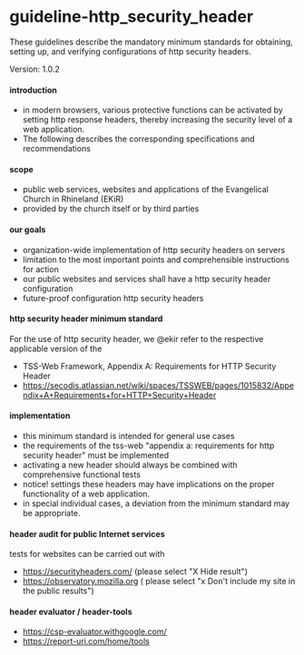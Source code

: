 # guideline-http_security_header
These guidelines describe the mandatory minimum standards for obtaining, setting up, and verifying configurations of http security headers.

Version: 1.0.2

#### introduction
- in modern browsers, various protective functions can be activated by setting http response headers, thereby increasing the security level of a web application.
- The following describes the corresponding specifications and recommendations

#### scope
- public web services, websites and applications of the Evangelical Church in Rhineland (EKiR)
- provided by the church itself or by third parties

#### our goals
- organization-wide implementation of http security headers on servers
- limitation to the most important points and comprehensible instructions for action
- our public websites and services shall have a http security header configuration
- future-proof configuration http security headers

#### http security header minimum standard
For the use of http security header, we @ekir refer to the respective applicable version of the 
- TSS-Web Framework, Appendix A: Requirements for HTTP Security Header
- https://secodis.atlassian.net/wiki/spaces/TSSWEB/pages/1015832/Appendix+A+Requirements+for+HTTP+Security+Header

#### implementation
- this minimum standard is intended for general use cases
- the requirements of the tss-web "appendix a: requirements for http security header" must be implemented
- activating a new header should always be combined with comprehensive functional tests
- notice! settings these headers may have implications on the proper functionality of a web application.
- in special individual cases, a deviation from the minimum standard may be appropriate.

#### header audit for public Internet services
tests for websites can be carried out with
- https://securityheaders.com/ (please select "X Hide result")
- https://observatory.mozilla.org ( please select "x Don't include my site in the public results")

#### header evaluator / header-tools
- https://csp-evaluator.withgoogle.com/
- https://report-uri.com/home/tools
